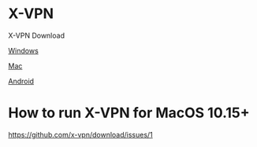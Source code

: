 # X-VPN

X-VPN Download 

[Windows ](https://github.com/x-vpn/download/releases)

[Mac  ](https://github.com/x-vpn/download/releases)

[Android](https://github.com/x-vpn/download/releases)

# How to run X-VPN for MacOS 10.15+

https://github.com/x-vpn/download/issues/1


